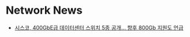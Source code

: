 # Network News
- [시스코, 400GbE급 데이터센터 스위치 5종 공개… 향후 800Gb 지원도 언급](https://www.ciokorea.com/news/240389 "news1")  
